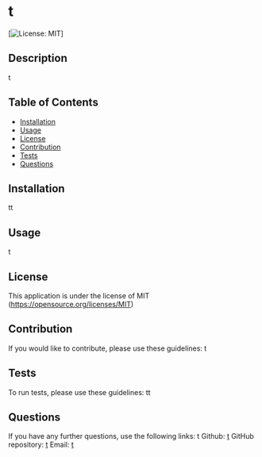 # t
  [![License: MIT](https://img.shields.io/badge/License-MIT-yellow.svg)]

  ## Description
  t

  ## Table of Contents
  * [Installation](#install)
  * [Usage](#usage)
  * [License](#license)
  * [Contribution](#contributionInfo)
  * [Tests](#testing)
  * [Questions](#anyQuestions)
  
  ## Installation
  tt

  ## Usage
  t

  ## License
  This application is under the license of MIT
  (https://opensource.org/licenses/MIT)
  

  ## Contribution
  If you would like to contribute, please use these guidelines: t

  ## Tests
  To run tests, please use these guidelines: tt

  ## Questions
  If you have any further questions, use the following links: t
  Github: [t](https://github.com/t)
  GitHub repository: [t](https://github.com/t/t)
  Email: [t](mailto:t)

